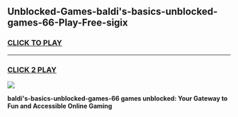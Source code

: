 
## Unblocked-Games-baldi's-basics-unblocked-games-66-Play-Free-sigix
<h3>
<a href="https://premium76.site?title=baldi's-basics-unblocked-games-66&ref=23A">CLICK TO PLAY</a></h3>
<hr>

<h3>
<a href="https://premium76.site?title=baldi's-basics-unblocked-games-66&ref=23A">CLICK 2 PLAY</a>
  
</h3>

<a href="https://premium76.site?title=baldi's-basics-unblocked-games-66&ref=23A"><img src="https://clearcache.store/games.png"></a>


**baldi's-basics-unblocked-games-66 games unblocked: Your Gateway to Fun and Accessible Online Gaming**

